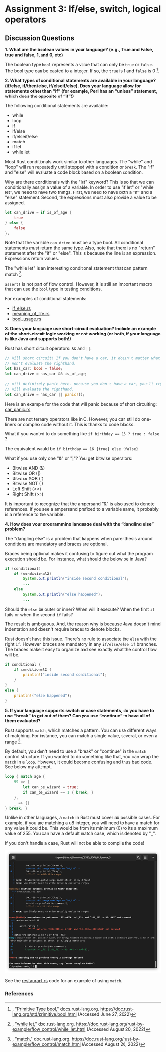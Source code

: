 # Assignment 3: If/else, switch, logical operators

## Discussion Questions

**1. What are the boolean values in your language? (e.g., True and False, true and false, 1, and 0, etc)**

The boolean type `bool` represents a value that can only be `true` or `false`. The bool type can be casted to a integer. If so, the `true` is 1 and `false` is 0 [^PrimitiveTypebool].

**2. What types of conditional statements are available in your language? (if/else, if/then/else, if/elseif/else). Does your language allow for statements other than “if” (for example, Perl has an “unless” statement, which does the opposite of “if”!)**

The following conditional statements are available: 
- while
- loop 
- if
- if/else
- if/elseif/else
- match 
- if let
- while let 

Most Rust conditionals work similar to other languages. The "while" and "loop" will run repeatedly until stopped with a condition or `break`. The "if" and "else" will evaluate a code block based on a boolean condition. 

Why are there conditionals with the "let" keyword? This is so that we can conditionally assign a value of a variable. In order to use "if let" or "while let", we need to have two things. First, we need to have both a "if" and a "else" statement. Second, the expressions must also provide a value to be assigned. 

``` rust 
let can_drive = if is_of_age {
    true
} else {
    false
};
```

Note that the variable `can_drive` must be a type bool. All conditional statements _must_ return the same type. Also, note that there is no "return" statement after the "if" or "else". This is because the line is an expression. Expressions return values. 

The "while let" is an interesting conditional statement that can pattern match [^WhileLet]. 

`assert!` is not part of flow control. However, it is still an important macro that can use the `bool` type in testing conditions.

For examples of conditional statements: 
- [if_else.rs](if_else.rs)
- [meaning_of_life.rs](meaning_of_life.rs)
- [bool_usage.rs](bool_usage.rs)

**3. Does your language use short-circuit evaluation? Include an example of the short-circuit logic working or not working (or both, if your language is like Java and supports both!)**

Rust has short circuit operators: `&&` and `||`.

``` rust
// Will short circuit! If you don't have a car, it doesn't matter what age you are.
// Won't evaluate the righthand.
let has_car: bool = false;
let can_drive = has_car && is_of_age;

// Will definitely panic here. Because you don't have a car, you'll try to evaluate the righthand
// Will evaluate the righthand.
let can_drive = has_car || panic!(); 
```

Here is an example for the code that will panic because of short circuiting: [car_panic.rs](car_panic.rs)

There are not ternary operators like in C. However, you can still do one-liners or complex code without it. This is thanks to code blocks. 

What if you wanted to do something like `if birthday == 16 ? true : false` ? 

The equivalent would be `if birthday == 16 {true} else {false}`

What if you use only one "&" or "|"? You get bitwise operators:
- Bitwise AND (&)
- Bitwise OR (|)
- Bitwise XOR (^)
- Bitwise NOT (!)
- Left Shift (<<)
- Right Shift (>>)

It is important to recognize that the ampersand "&" is also used to denote references. If you see a ampersand prefixed to a variable name, it probably is a reference to the variable. 

**4. How does your programming language deal with the “dangling else” problem?**

The "dangling else" is a problem that happens when parenthesis around conditions are mandatory and braces are optional. 

Braces being optional makes it confusing to figure out what the program execution should be. For instance, what should the below be in Java?

``` java 
if (conditional)
    if (conditional2)
        System.out.println("inside second conditional");
        ...
    else
        System.out.println("else happened");
        ...
```

Should the `else` be outer or inner? When will it execute? When the first `if` fails or when the second `if` fails?

The result is ambiguous. And, the reason why is because Java doesn't mind indentation and doesn't require braces to denote blocks. 

Rust doesn't have this issue. There's no rule to associate the `else` with the right `if`. However, braces are mandatory in any `if/else/else if` branches. The braces make it easy to organize and see exactly what the control flow will be.

``` rust
if conditional {
    if conditional2 {
        println!("inside second conditional");
    }
} 
else {
    println!("else happened");
}
```

**5. If your language supports switch or case statements, do you have to use “break” to get out of them? Can you use “continue” to have all of them evaluated?**

Rust supports `match`, which matches a pattern. You can use different ways of matching. For instance, you can match a single value, several, or even a range [^RustMatch]. 

By default, you don't need to use a "break" or "continue" in the `match` control structure. If you wanted to do something like that, you can wrap the `match` in a `loop`. However, it could become confusing and thus bad code. See below my attempt.

``` rust 
loop { match age {
    99 => {
        let can_be_wizard = true;
        if can_be_wizard == 1 { break; }
    },
    _ => {} 
} break; }
```

Unlike in other languages, a `match` in Rust must cover _all_ possible cases. For example, if you are matching a u8 integer, you will need to have a match for any value it could be. This would be from its minimum (0) to its a maximum value of 255. You can have a default match case, which is denoted by "_". 

If you don't handle a case, Rust will not be able to compile the code!

![rust needs to match all cases](../images/rust_match_needs_default.png)

See the [restaurant.rs](restaurant.rs) code for an example of using `match`. 

### References 

[^PrimitiveTypebool]: , ["Primitive Type bool,"](https://doc.rust-lang.org/std/primitive.bool.html) docs.rust-lang.org. https://doc.rust-lang.org/std/primitive.bool.html (Accessed June 27, 2022)
[^WhileLet]: , ["while let,"](https://doc.rust-lang.org/rust-by-example/flow_control/while_let.html) doc.rust-lang.org. https://doc.rust-lang.org/rust-by-example/flow_control/while_let.html (Accessed August 20, 2022)
[^ForLoops]: , ["for loops,"](https://doc.rust-lang.org/rust-by-example/flow_control/for.html) doc.rust-lang.org. https://doc.rust-lang.org/rust-by-example/flow_control/for.html (Accessed August 20, 2022)
[^RustMatch]: , ["match,"](https://doc.rust-lang.org/rust-by-example/flow_control/match.html) doc.rust-lang.org. https://doc.rust-lang.org/rust-by-example/flow_control/match.html (Accessed August 20, 2022)